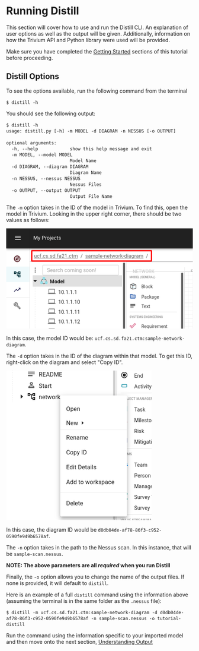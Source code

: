 # Running Distill

This section will cover how to use and run the Distill CLI. An explanation of user options as well as the output will be given. Additionally, information on how the Trivium API and Python library were used will be provided.

Make sure you have completed the [Getting Started](../02-Getting%20Started/01-%20Trivium%20CLI.md) sections of this tutorial before proceeding.

## Distill Options

To see the options available, run the following command from the terminal
```
$ distill -h
```

You should see the following output:

```
$ distill -h
usage: distill.py [-h] -m MODEL -d DIAGRAM -n NESSUS [-o OUTPUT]

optional arguments:
  -h, --help            show this help message and exit
  -m MODEL, --model MODEL
                        Model Name
  -d DIAGRAM, --diagram DIAGRAM
                        Diagram Name
  -n NESSUS, --nessus NESSUS
                        Nessus Files
  -o OUTPUT, --output OUTPUT
                        Output File Name
```

The `-m` option takes in the ID of the model in Trivium. To find this, open the model in Trivium. Looking in the upper right corner, there should be two values as follows:

![Model ID](../../assets/model-id.png)

In this case, the model ID would be: `ucf.cs.sd.fa21.ctm:sample-network-diagram`.

The `-d` option takes in the ID of the diagram within that model. To get this ID, right-click on the diagram and select "Copy ID".

![Diagram ID](../../assets/diagram-id.png)

In this case, the diagram ID would be `d0db04de-af78-86f3-c952-0590fe949b6578af`.

The `-n` option takes in the path to the Nessus scan. In this instance, that will be `sample-scan.nessus`. 

**NOTE: The above parameters are all *required* when you run Distill**

Finally, the `-o` option allows you to change the name of the output files. If none is provided, it will default to `distill`.

Here is an example of a full `distill` command using the information above (assuming the terminal is in the same folder as the `.nessus` file):

```
$ distill -m ucf.cs.sd.fa21.ctm:sample-network-diagram -d d0db04de-af78-86f3-c952-0590fe949b6578af -n sample-scan.nessus -o tutorial-distill
```

Run the command using the information specific to your imported model and then move onto the next section, [Understanding Output](02-%20Understanding%20Output.md)


